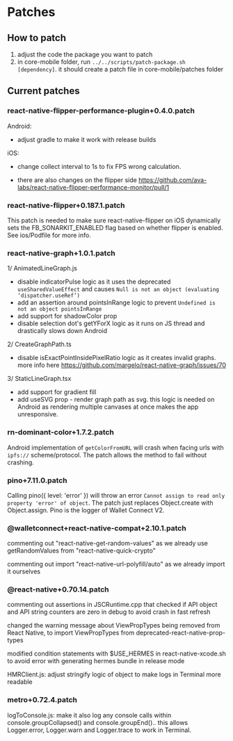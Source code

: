 # Patches

## How to patch
1. adjust the code the package you want to patch
2. in core-mobile folder, run `../../scripts/patch-package.sh [dependency]`. it should create a patch file in core-mobile/patches folder

## Current patches
### react-native-flipper-performance-plugin+0.4.0.patch

Android:
- adjust gradle to make it work with release builds

iOS:
- change collect interval to 1s to fix FPS wrong calculation.

- there are also changes on the flipper side https://github.com/ava-labs/react-native-flipper-performance-monitor/pull/1

### react-native-flipper+0.187.1.patch

This patch is needed to make sure react-native-flipper on iOS dynamically sets the FB_SONARKIT_ENABLED flag based on whether flipper is enabled. See ios/Podfile for more info.

### react-native-graph+1.0.1.patch
1/ AnimatedLineGraph.js
- disable indicatorPulse logic as it uses the deprecated `useSharedValueEffect` and causes `Null is not an object (evaluating ‘dispatcher.useRef’)`
- add an assertion around pointsInRange logic to prevent `Undefined is not an object pointsInRange`
- add support for shadowColor prop
- disable selection dot's getYForX logic as it runs on JS thread and drastically slows down Android

2/ CreateGraphPath.ts
- disable isExactPointInsidePixelRatio logic as it creates invalid graphs. more info here https://github.com/margelo/react-native-graph/issues/70

3/ StaticLineGraph.tsx
- add support for gradient fill
- add useSVG prop - render graph path as svg. this logic is needed on Android as rendering multiple canvases at once makes the app unresponsive.

### rn-dominant-color+1.7.2.patch

Android implementation of `getColorFromURL` will crash when facing urls with `ipfs://` scheme/protocol. The patch allows the method to fail without crashing.

### pino+7.11.0.patch

Calling pino({ level: 'error' }) will throw an error `Cannot assign to read only property 'error' of object`. The patch just replaces Object.create with Object.assign. Pino is the logger of Wallet Connect V2.

### @walletconnect+react-native-compat+2.10.1.patch

commenting out "react-native-get-random-values" as we already use getRandomValues from "react-native-quick-crypto"

commenting out import "react-native-url-polyfill/auto" as we already import it ourselves

### @react-native+0.70.14.patch

commenting out assertions in JSCRuntime.cpp that checked if API object and API string counters are zero in debug to avoid crash in fast refresh

changed the warning message about ViewPropTypes being removed from React Native, to import ViewPropTypes from deprecated-react-native-prop-types

modified condition statements with $USE_HERMES in react-native-xcode.sh to avoid error with generating hermes bundle in release mode

HMRClient.js: adjust stringify logic of object to make logs in Terminal more readable

### metro+0.72.4.patch

logToConsole.js: make it also log any console calls within console.groupCollapsed() and console.groupEnd().. this allows Logger.error, Logger.warn and Logger.trace to work in Terminal.